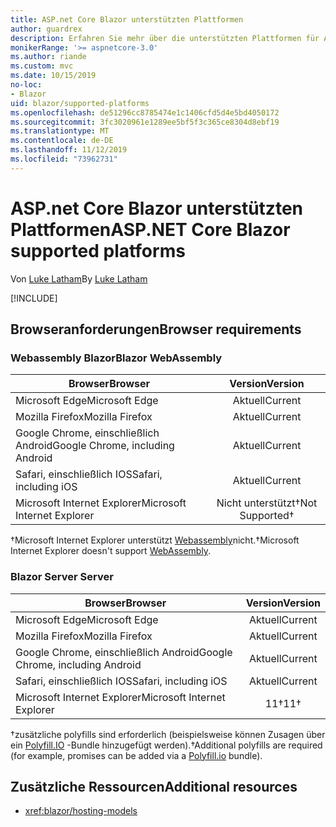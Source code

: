 ```yaml
---
title: ASP.net Core Blazor unterstützten Plattformen
author: guardrex
description: Erfahren Sie mehr über die unterstützten Plattformen für ASP.net Core Blazor.
monikerRange: '>= aspnetcore-3.0'
ms.author: riande
ms.custom: mvc
ms.date: 10/15/2019
no-loc:
- Blazor
uid: blazor/supported-platforms
ms.openlocfilehash: de51296cc8785474e1c1406cfd5d4e5bd4050172
ms.sourcegitcommit: 3fc3020961e1289ee5bf5f3c365ce8304d8ebf19
ms.translationtype: MT
ms.contentlocale: de-DE
ms.lasthandoff: 11/12/2019
ms.locfileid: "73962731"
---
```

# <a name="aspnet-core-opno-locblazor-supported-platforms"></a><span data-ttu-id="599d0-103">ASP.net Core Blazor unterstützten Plattformen</span><span class="sxs-lookup"><span data-stu-id="599d0-103">ASP.NET Core Blazor supported platforms</span></span>

<span data-ttu-id="599d0-104">Von [Luke Latham](https://github.com/guardrex)</span><span class="sxs-lookup"><span data-stu-id="599d0-104">By [Luke Latham](https://github.com/guardrex)</span></span>

[!INCLUDE[](~/includes/blazorwasm-preview-notice.md)]

## <a name="browser-requirements"></a><span data-ttu-id="599d0-105">Browseranforderungen</span><span class="sxs-lookup"><span data-stu-id="599d0-105">Browser requirements</span></span>

### <a name="opno-locblazor-webassembly"></a><span data-ttu-id="599d0-106">Webassembly Blazor</span><span class="sxs-lookup"><span data-stu-id="599d0-106">Blazor WebAssembly</span></span>

| <span data-ttu-id="599d0-107">Browser</span><span class="sxs-lookup"><span data-stu-id="599d0-107">Browser</span></span>                          | <span data-ttu-id="599d0-108">Version</span><span class="sxs-lookup"><span data-stu-id="599d0-108">Version</span></span>               |
| -------------------------------- | :-------------------: |
| <span data-ttu-id="599d0-109">Microsoft Edge</span><span class="sxs-lookup"><span data-stu-id="599d0-109">Microsoft Edge</span></span>                   | <span data-ttu-id="599d0-110">Aktuell</span><span class="sxs-lookup"><span data-stu-id="599d0-110">Current</span></span>               |
| <span data-ttu-id="599d0-111">Mozilla Firefox</span><span class="sxs-lookup"><span data-stu-id="599d0-111">Mozilla Firefox</span></span>                  | <span data-ttu-id="599d0-112">Aktuell</span><span class="sxs-lookup"><span data-stu-id="599d0-112">Current</span></span>               |
| <span data-ttu-id="599d0-113">Google Chrome, einschließlich Android</span><span class="sxs-lookup"><span data-stu-id="599d0-113">Google Chrome, including Android</span></span> | <span data-ttu-id="599d0-114">Aktuell</span><span class="sxs-lookup"><span data-stu-id="599d0-114">Current</span></span>               |
| <span data-ttu-id="599d0-115">Safari, einschließlich IOS</span><span class="sxs-lookup"><span data-stu-id="599d0-115">Safari, including iOS</span></span>            | <span data-ttu-id="599d0-116">Aktuell</span><span class="sxs-lookup"><span data-stu-id="599d0-116">Current</span></span>               |
| <span data-ttu-id="599d0-117">Microsoft Internet Explorer</span><span class="sxs-lookup"><span data-stu-id="599d0-117">Microsoft Internet Explorer</span></span>      | <span data-ttu-id="599d0-118">Nicht unterstützt&dagger;</span><span class="sxs-lookup"><span data-stu-id="599d0-118">Not Supported&dagger;</span></span> |

<span data-ttu-id="599d0-119">&dagger;Microsoft Internet Explorer unterstützt [Webassembly](https://webassembly.org)nicht.</span><span class="sxs-lookup"><span data-stu-id="599d0-119">&dagger;Microsoft Internet Explorer doesn't support [WebAssembly](https://webassembly.org).</span></span>

### <a name="opno-locblazor-server"></a>Blazor<span data-ttu-id="599d0-120"> Server</span><span class="sxs-lookup"><span data-stu-id="599d0-120"> Server</span></span>

| <span data-ttu-id="599d0-121">Browser</span><span class="sxs-lookup"><span data-stu-id="599d0-121">Browser</span></span>                          | <span data-ttu-id="599d0-122">Version</span><span class="sxs-lookup"><span data-stu-id="599d0-122">Version</span></span>    |
| -------------------------------- | :--------: |
| <span data-ttu-id="599d0-123">Microsoft Edge</span><span class="sxs-lookup"><span data-stu-id="599d0-123">Microsoft Edge</span></span>                   | <span data-ttu-id="599d0-124">Aktuell</span><span class="sxs-lookup"><span data-stu-id="599d0-124">Current</span></span>    |
| <span data-ttu-id="599d0-125">Mozilla Firefox</span><span class="sxs-lookup"><span data-stu-id="599d0-125">Mozilla Firefox</span></span>                  | <span data-ttu-id="599d0-126">Aktuell</span><span class="sxs-lookup"><span data-stu-id="599d0-126">Current</span></span>    |
| <span data-ttu-id="599d0-127">Google Chrome, einschließlich Android</span><span class="sxs-lookup"><span data-stu-id="599d0-127">Google Chrome, including Android</span></span> | <span data-ttu-id="599d0-128">Aktuell</span><span class="sxs-lookup"><span data-stu-id="599d0-128">Current</span></span>    |
| <span data-ttu-id="599d0-129">Safari, einschließlich IOS</span><span class="sxs-lookup"><span data-stu-id="599d0-129">Safari, including iOS</span></span>            | <span data-ttu-id="599d0-130">Aktuell</span><span class="sxs-lookup"><span data-stu-id="599d0-130">Current</span></span>    |
| <span data-ttu-id="599d0-131">Microsoft Internet Explorer</span><span class="sxs-lookup"><span data-stu-id="599d0-131">Microsoft Internet Explorer</span></span>      | <span data-ttu-id="599d0-132">11&dagger;</span><span class="sxs-lookup"><span data-stu-id="599d0-132">11&dagger;</span></span> |

<span data-ttu-id="599d0-133">&dagger;zusätzliche polyfills sind erforderlich (beispielsweise können Zusagen über ein [Polyfill.IO](https://polyfill.io/v3/) -Bundle hinzugefügt werden).</span><span class="sxs-lookup"><span data-stu-id="599d0-133">&dagger;Additional polyfills are required (for example, promises can be added via a [Polyfill.io](https://polyfill.io/v3/) bundle).</span></span>

## <a name="additional-resources"></a><span data-ttu-id="599d0-134">Zusätzliche Ressourcen</span><span class="sxs-lookup"><span data-stu-id="599d0-134">Additional resources</span></span>

* <xref:blazor/hosting-models>
